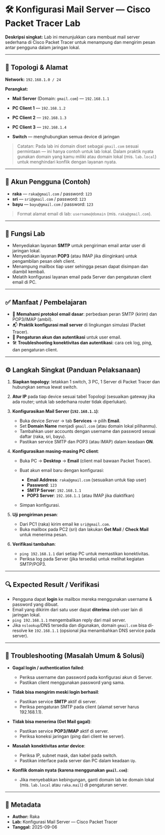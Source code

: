 # 🛠️ Konfigurasi Mail Server — Cisco Packet Tracer Lab

**Deskripsi singkat:**
Lab ini menunjukkan cara membuat mail server sederhana di Cisco Packet Tracer untuk menampung dan mengirim pesan antar pengguna dalam jaringan lokal.

---

## 🔌 Topologi & Alamat

**Network:** `192.168.1.0 / 24`

**Perangkat:**

* **Mail Server** (Domain: `gmail.com`) — `192.168.1.1`

* **PC Client 1** — `192.168.1.2`

* **PC Client 2** — `192.168.1.3`

* **PC Client 3** — `192.168.1.4`

* **Switch** — menghubungkan semua device di jaringan

> Catatan: Pada lab ini domain diset sebagai `gmail.com` sesuai permintaan — ini hanya contoh untuk lab lokal. Dalam praktik nyata gunakan domain yang kamu miliki atau domain lokal (mis. `lab.local`) untuk menghindari konflik dengan layanan nyata.

---

## 🔐 Akun Pengguna (Contoh)

* **raka** — `raka@gmail.com` / password: `123`
* **sri** — `sri@gmail.com` / password: `123`
* **bayu** — `bayu@gmail.com` / password: `123`

> Format alamat email di lab: `username@domain` (mis. `raka@gmail.com`).

---

## 🔬 Fungsi Lab

* Menyediakan layanan **SMTP** untuk pengiriman email antar user di jaringan lokal.
* Menyediakan layanan **POP3** (atau IMAP jika diinginkan) untuk pengambilan pesan oleh client.
* Menampung mailbox tiap user sehingga pesan dapat disimpan dan diambil kembali.
* Melatih konfigurasi layanan email pada Server dan pengaturan client email di PC.

---

## ✅ Manfaat / Pembelajaran

* 🔎 **Memahami protokol email dasar**: perbedaan peran SMTP (kirim) dan POP3/IMAP (ambil).
* 📬 **Praktik konfigurasi mail server** di lingkungan simulasi (Packet Tracer).
* 🧭 **Pengaturan akun dan autentikasi** untuk user email.
* 🛠️ **Troubleshooting konektivitas dan autentikasi**: cara cek log, ping, dan pengaturan client.

---

## ⚙️ Langkah Singkat (Panduan Pelaksanaan)

1. **Siapkan topology**: letakkan 1 switch, 3 PC, 1 Server di Packet Tracer dan hubungkan semua lewat switch.

2. **Atur IP** pada tiap device sesuai tabel Topologi (sesuaikan gateway jika ada router; untuk lab sederhana router tidak diperlukan).

3. **Konfigurasikan Mail Server (`192.168.1.1`)**:

   * Buka device *Server* → tab **Services** → pilih **Email**.
   * Set **Domain Name** menjadi `gmail.com` (atau domain lokal pilihanmu).
   * Tambahkan user accounts dengan username dan password sesuai daftar (raka, sri, bayu).
   * Pastikan service SMTP dan POP3 (atau IMAP) dalam keadaan **ON**.

4. **Konfigurasikan masing‑masing PC client**:

   * Buka PC → **Desktop** → **Email** (client mail bawaan Packet Tracer).
   * Buat akun email baru dengan konfigurasi:

     * **Email Address**: `raka@gmail.com` (sesuaikan untuk tiap user)
     * **Password**: `123`
     * **SMTP Server**: `192.168.1.1`
     * **POP3 Server**: `192.168.1.1` (atau IMAP jika diaktifkan)
   * Simpan konfigurasi.

5. **Uji pengiriman pesan**:

   * Dari PC1 (raka) kirim email ke `sri@gmail.com`.
   * Buka mailbox pada PC2 (sri) dan lakukan **Get Mail** / **Check Mail** untuk menerima pesan.

6. **Verifikasi tambahan**:

   * `ping 192.168.1.1` dari setiap PC untuk memastikan konektivitas.
   * Periksa log pada Server (jika tersedia) untuk melihat kegiatan SMTP/POP3.

---

## 🔍 Expected Result / Verifikasi

* Pengguna dapat **login** ke mailbox mereka menggunakan username & password yang dibuat.
* Email yang dikirim dari satu user dapat **diterima** oleh user lain di jaringan lokal.
* `ping 192.168.1.1` mengembalikan reply dari mail server.
* Jika `nslookup`/DNS tersedia dan digunakan, domain `gmail.com` bisa di-resolve ke `192.168.1.1` (opsional jika menambahkan DNS service pada server).

---

## 🛟 Troubleshooting (Masalah Umum & Solusi)

* **Gagal login / authentication failed**:

  * Periksa username dan password pada konfigurasi akun di Server.
  * Pastikan client menggunakan password yang sama.

* **Tidak bisa mengirim meski login berhasil**:

  * Pastikan service **SMTP** aktif di server.
  * Periksa pengaturan SMTP pada client (alamat server harus 192.168.1.1).

* **Tidak bisa menerima (Get Mail gagal)**:

  * Pastikan service **POP3/IMAP** aktif di server.
  * Periksa koneksi jaringan (ping dari client ke server).

* **Masalah konektivitas antar device**:

  * Periksa IP, subnet mask, dan kabel pada switch.
  * Pastikan interface pada server dan PC dalam keadaan `Up`.

* **Konflik domain nyata (karena menggunakan `gmail.com`)**:

  * Jika menyebabkan kebingungan, ganti domain lab ke domain lokal (mis. `lab.local` atau `raka.mail`) di pengaturan server.

---

## 📌 Metadata

* **Author:** Raka
* **Lab:** Konfigurasi Mail Server — Cisco Packet Tracer
* **Tanggal:** 2025-09-06
